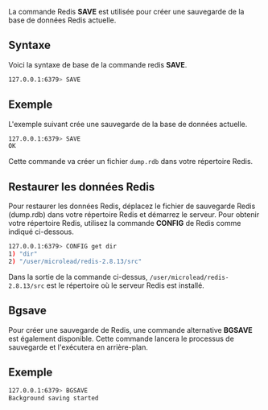 La commande Redis **SAVE** est utilisée pour créer une sauvegarde de la base de données Redis actuelle.

## Syntaxe

Voici la syntaxe de base de la commande redis **SAVE**.

```bash
127.0.0.1:6379> SAVE 
```

## Exemple

L'exemple suivant crée une sauvegarde de la base de données actuelle.

```bash
127.0.0.1:6379> SAVE  
OK 
```

Cette commande va créer un fichier ```dump.rdb``` dans votre répertoire Redis.

## Restaurer les données Redis

Pour restaurer les données Redis, déplacez le fichier de sauvegarde Redis (dump.rdb) dans votre répertoire Redis et démarrez le serveur. Pour obtenir votre répertoire Redis, utilisez la commande **CONFIG** de Redis comme indiqué ci-dessous.

```bash
127.0.0.1:6379> CONFIG get dir  
1) "dir" 
2) "/user/microlead/redis-2.8.13/src" 
```

Dans la sortie de la commande ci-dessus, ```/user/microlead/redis-2.8.13/src``` est le répertoire où le serveur Redis est installé.

## Bgsave

Pour créer une sauvegarde de Redis, une commande alternative **BGSAVE** est également disponible. Cette commande lancera le processus de sauvegarde et l'exécutera en arrière-plan.

## Exemple

```bash
127.0.0.1:6379> BGSAVE  
Background saving started
```